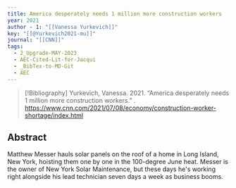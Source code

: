 ```yaml
---
title: America desperately needs 1 million more construction workers
year: 2021
author - 1: "[[Vanessa Yurkevich]]"
key: "[[@Yurkevich2021-mu]]"
journal: "[[CNN]]"
tags:
  - 2_Upgrade-MAY-2023
  - AEC-Cited-Lit-for-Jacqui
  - _BibTex-to-MD-Git
  - AEC
---
```


> [!Bibliography]
> Yurkevich, Vanessa. 2021. “America desperately needs 1 million more construction workers.” . https://www.cnn.com/2021/07/08/economy/construction-worker-shortage/index.html

## Abstract
Matthew Messer hauls solar panels on the roof of a home in Long Island, New York, hoisting them one by one in the 100-degree June heat. Messer is the owner of New York Solar Maintenance, but these days he's working right alongside his lead technician seven days a week as business booms.